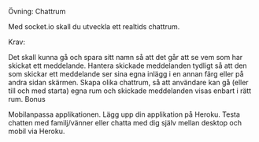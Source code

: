 Övning: Chattrum

Med socket.io skall du utveckla ett realtids chattrum. 
 

Krav:

Det skall kunna gå och spara sitt namn så att det går att se vem som har skickat ett meddelande.
Hantera skickade meddelanden tydligt så att den som skickar ett meddelande ser sina egna inlägg i en annan färg eller på andra sidan skärmen.
Skapa olika chattrum, så att användare kan gå (eller till och med starta) egna rum och skickade meddelanden visas enbart i rätt rum.
Bonus

Mobilanpassa applikationen.
Lägg upp din applikation på Heroku.
Testa chatten med familj/vänner eller chatta med dig själv mellan desktop och mobil via Heroku.